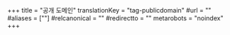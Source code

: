+++
title = "공개 도메인"
translationKey = "tag-publicdomain"
#url = ""
#aliases = [""]
#relcanonical = ""
#redirectto = ""
metarobots = "noindex"
+++
